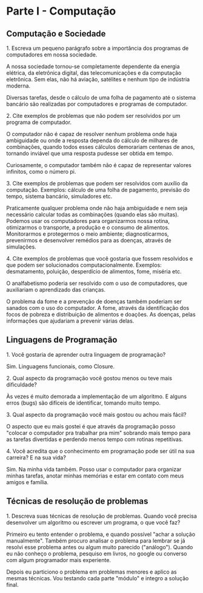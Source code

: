 # Parte I - Computação

## Computação e Sociedade

1\. Escreva um pequeno parágrafo sobre a importância dos programas de computadores em nossa sociedade.

A nossa sociedade tornou-se completamente dependente da energia elétrica, da eletrônica digital, das
telecomunicações e da computação eletrônica. Sem elas, não há aviação, satélites e nenhum tipo de 
indústria moderna.

Diversas tarefas, desde o cálculo de uma folha de pagamento até o sistema bancário são realizadas
por computadores e programas de computador.


2\. Cite exemplos de problemas que não podem ser resolvidos por um programa de computador.

O computador não é capaz de resolver nenhum problema onde haja ambiguidade ou onde a resposta
dependa do cálculo de milhares de combinações, quando todos esses cálculos demorariam centenas
de anos, tornando inviável que uma resposta pudesse ser obtida em tempo.

Curiosamente, o computador também não é capaz de representar valores infinitos, como o número pi.



3\. Cite exemplos de problemas que podem ser resolvidos com auxílio da computação. Exemplos: cálculo de uma folha de pagamento,
previsão do tempo, sistema bancário, simuladores etc.

Praticamente qualquer problema onde não haja ambiguidade e nem seja necessário calcular todas as combinações (quando elas são muitas).
Podemos usar os computadores para organizarmos nossa rotina, otimizarmos o transporte, a produção e o consumo de alimentos.
Monitorarmos e protegermos o meio ambiente; diagnosticarmos, prevenirmos e desenvolver remédios para as doenças, através de simulações.


4\. Cite exemplos de problemas que você gostaria que fossem resolvidos e que podem ser solucionados computacionalmente. Exemplos:
desmatamento, poluição, desperdício de alimentos, fome, miséria etc.

O analfabetismo poderia ser resolvido com o uso de computadores, que auxiliariam o aprendizado das crianças.

O problema da fome e a prevenção de doenças também poderiam ser sanados com o uso do computador. A fome, através da identificação
dos focos de pobreza e distribuição de alimentos e doações. As doenças, pelas informações que ajudariam a prevenir várias delas.



## Linguagens de Programação

1\. Você gostaria de aprender outra linguagem de programação?

Sim. Linguagens funcionais, como Closure.


2\. Qual aspecto da programação você gostou menos ou teve mais dificuldade?

Às vezes é muito demorada a implementação de um algoritmo. E alguns erros (bugs) são difíceis de identificar, tomando muito tempo.


3\. Qual aspecto da programação você mais gostou ou achou mais fácil?

O aspecto que eu mais gostei é que através da programação posso "colocar o computador pra trabalhar pra mim" sobrando mais
tempo para as tarefas divertidas e perdendo menos tempo com rotinas repetitivas.



4\. Você acredita que o conhecimento em programação pode ser útil na sua carreira? E na sua vida?

Sim. Na minha vida também. Posso usar o computador para organizar minhas tarefas, anotar minhas memórias e estar em contato com meus
amigos e família.


## Técnicas de resolução de problemas


1\. Descreva suas técnicas de resolução de problemas. Quando você precisa desenvolver um algoritmo ou escrever um programa, o que você faz?

Primeiro eu tento entender o problema, e quando possível "achar a solução manualmente". Também procuro analisar o problema para lembrar
se já resolvi esse problema antes ou algum muito parecido ("análogo"). Quando eu não conheço o problema, pesquiso em livros, no google
ou converso com algum programador mais experiente.

Depois eu particiono o problema em problemas menores e aplico as mesmas técnicas. Vou testando cada parte "módulo" e integro a solução final.











